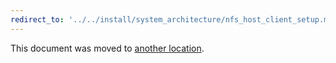 ```yaml
---
redirect_to: '../../install/system_architecture/nfs_host_client_setup.md'
---
```


This document was moved to [another location](../../install/system_architecture/nfs_host_client_setup.md).
